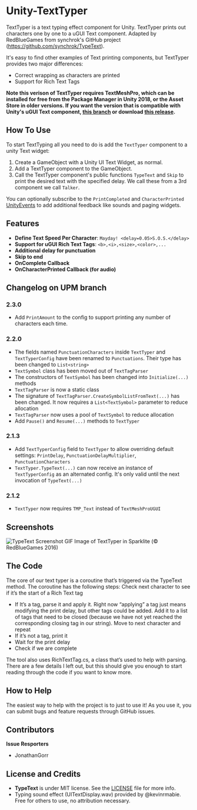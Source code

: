 Unity-TextTyper
=========================

TextTyper is a text typing effect component for Unity. TextTyper prints out characters one by one to a uGUI Text component. Adapted by RedBlueGames from synchrok's GitHub project (https://github.com/synchrok/TypeText).

It's easy to find other examples of Text printing components, but TextTyper provides two major differences:
* Correct wrapping as characters are printed
* Support for Rich Text Tags

**Note this verison of TextTyper requires TextMeshPro, which can be installed for free from the Package Manager in Unity 2018, or the Asset Store in older versions. If you want the version that is compatible with Unity's uGUI Text component, [this branch](https://github.com/redbluegames/unity-text-typer/tree/ugui-text-typer) or download [this release](https://github.com/redbluegames/unity-text-typer/releases/tag/v1.2).**

How To Use
--------
To start TextTyping all you need to do is add the `TextTyper` component to a unity Text widget:

1. Create a GameObject with a Unity UI Text Widget, as normal.
2. Add a TextTyper component to the GameObject.
3. Call the TextTyper component's public functions ```TypeText``` and ```Skip``` to print the desired text with the specified delay. We call these from a 3rd component we call `Talker`.

You can optionally subscribe to the `PrintCompleted` and `CharacterPrinted` [UnityEvents](https://docs.unity3d.com/ScriptReference/Events.UnityEvent.AddListener.html) to add additional feedback like sounds and paging widgets.

Features
--------
- **Define Text Speed Per Character**: ```Mayday! <delay=0.05>S.O.S.</delay>```
- **Support for uGUI Rich Text Tags**: ```<b>,<i>,<size>,<color>,...```
- **Additional delay for punctuation**
- **Skip to end**
- **OnComplete Callback**
- **OnCharacterPrinted Callback (for audio)**

Changelog on UPM branch
--------

### 2.3.0
- Add `PrintAmount` to the config to support printing any number of characters each time.

### 2.2.0
- The fields named `PunctuationCharacters` inside `TextTyper` and `TextTyperConfig` have been renamed to `Punctuations`. Their type has been changed to `List<string>`
- `TextSymbol` class has been moved out of `TextTagParser`
- The constructors of `TextSymbol` has been changed into `Initialize(...)` methods
- `TextTagParser` is now a static class
- The signature of `TextTagParser.CreateSymbolListFromText(...)` has been changed. It now requires a `List<TextSymbol>` parameter to reduce allocation
- `TextTagParser` now uses a pool of `TextSymbol` to reduce allocation
- Add `Pause()` and `Resume(...)` methods to `TextTyper`

### 2.1.3
- Add `TextTyperConfig` field to `TextTyper` to allow overriding default settings: `PrintDelay`, `PunctuationDelayMultiplier`, `PunctuationCharacters`
- `TextTyper.TypeText(...)` can now receive an instance of `TextTyperConfig` as an alternated config. It's only valid until the next invocation of `TypeText(...)`

### 2.1.2
- `TextTyper` now requires `TMP_Text` instead of `TextMeshProUGUI`

Screenshots
--------
![TypeText Screenshot GIF](https://github.com/redbluegames/unity-text-typer/blob/master/README-Images/ss_chat_watermarked.gif)
Image of TextTyper in Sparklite (© RedBlueGames 2016)

The Code
--------
The core of our text typer is a coroutine that’s triggered via the TypeText method. The coroutine has the following steps:
Check next character to see if it’s the start of a Rich Text tag
- If It’s a tag, parse it and apply it. Right now “applying” a tag just means modifying the print delay, but other tags could be added. Add it to a list of tags that need to be closed (because we have not yet reached the corresponding closing tag in our string). Move to next character and repeat
- If it’s not a tag, print it
- Wait for the print delay
- Check if we are complete

The tool also uses RichTextTag.cs, a class that’s used to help with parsing.
There are a few details I left out, but this should give you enough to start reading through the code if you want to know more.

How to Help
-------
The easiest way to help with the project is to just to use it! As you use it, you can submit bugs and feature requests through GitHub issues.

Contributors
-------
**Issue Resporters**
- JonathanGorr

License and Credits
-------
- **TypeText** is under MIT license. See the [LICENSE](LICENSE) file for more info.
- Typing sound effect (UITextDisplay.wav) provided by @kevinrmabie. Free for others to use, no attribution necessary.
